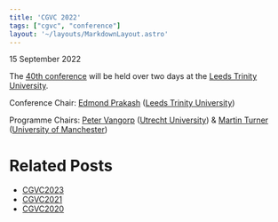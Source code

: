 ```yaml
---
title: 'CGVC 2022'
tags: ["cgvc", "conference"]
layout: '~/layouts/MarkdownLayout.astro'
---
```


15 September 2022

The [40th conference](https://cgvc.org.uk/CGVC2022) will be held over two days at the [Leeds Trinity University](https://www.leedstrinity.ac.uk/).

Conference Chair: [Edmond Prakash](https://research.leedstrinity.ac.uk/en/persons/edmond-prakash) ([Leeds Trinity University](https://www.leedstrinity.ac.uk/))

Programme Chairs: [Peter Vangorp](http://www.pvangorp.be/) ([Utrecht University](https://www.uu.nl/en)) & [Martin Turner](https://visualisationmatters.com/about-2/) ([University of Manchester](https://www.manchester.ac.uk/))

# Related Posts
-  [CGVC2023](CGVC2023)
-  [CGVC2021](CGVC2021)
-  [CGVC2020](CGVC2020)
